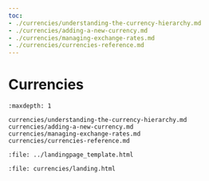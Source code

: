 ```yaml
---
toc:
- ./currencies/understanding-the-currency-hierarchy.md
- ./currencies/adding-a-new-currency.md
- ./currencies/managing-exchange-rates.md
- ./currencies/currencies-reference.md
---
```

# Currencies

```{toctree}
:maxdepth: 1

currencies/understanding-the-currency-hierarchy.md
currencies/adding-a-new-currency.md
currencies/managing-exchange-rates.md
currencies/currencies-reference.md
```

```{raw} html
:file: ../landingpage_template.html
```

```{raw} html
:file: currencies/landing.html
```

